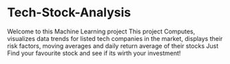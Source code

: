 # Tech-Stock-Analysis
Welcome to this Machine Learning project
This project Computes, visualizes data trends for listed tech companies in the market, displays their risk factors, moving
averages and daily return average of their stocks
Just Find your favourite stock and see if its wirth your investment!
